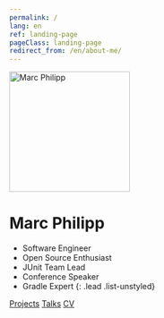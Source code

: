 ```yaml
---
permalink: /
lang: en
ref: landing-page
pageClass: landing-page
redirect_from: /en/about-me/
---
```


<img src="{{ site.baseurl }}/img/avatar.jpg" alt="Marc Philipp" class="img-circle" style="width:215px; height:215px;" />

# Marc Philipp

- Software Engineer
- Open Source Enthusiast
- JUnit Team Lead
- Conference Speaker
- Gradle Expert
{: .lead .list-unstyled}

<div class="btn-group" role="group" style="min-width: 200px">
    <a class="btn btn-default" href="https://github.com/marcphilipp" role="button"><i class="fab fa-github"></i> Projects</a>
    <a class="btn btn-default" href="{{ site.url }}/en/talks" role="button"><i class="fa fa-microphone"></i> Talks</a>
    <a class="btn btn-default" href="https://www.linkedin.com/in/marcphilipp" role="button"><i class="fab fa-linkedin"></i> CV</a>
</div>
